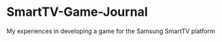 SmartTV-Game-Journal
====================

My experiences in developing a game for the Samsung SmartTV platform